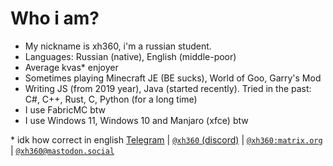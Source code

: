 # Who i am?
- My nickname is xh360, i'm a russian student.
- Languages: Russian (native), English (middle-poor)
- Average kvas* enjoyer
- Sometimes playing Minecraft JE (BE sucks), World of Goo, Garry's Mod
- Writing JS (from 2019 year), Java (started recently). Tried in the past: C#, C++, Rust, C, Python (for a long time)
- I use FabricMC btw
- I use Windows 11, Windows 10 and Manjaro (xfce) btw


\* idk how correct in english
[Telegram](https://t.me/xh360) | [`@xh360` (discord)](https://discord.com/users/726656183817076738) | [`@xh360:matrix.org`](https://matrix.to/#/@xh360:matrix.org) | [`@xh360@mastodon.social`](https://mastodon.social/@xh360)